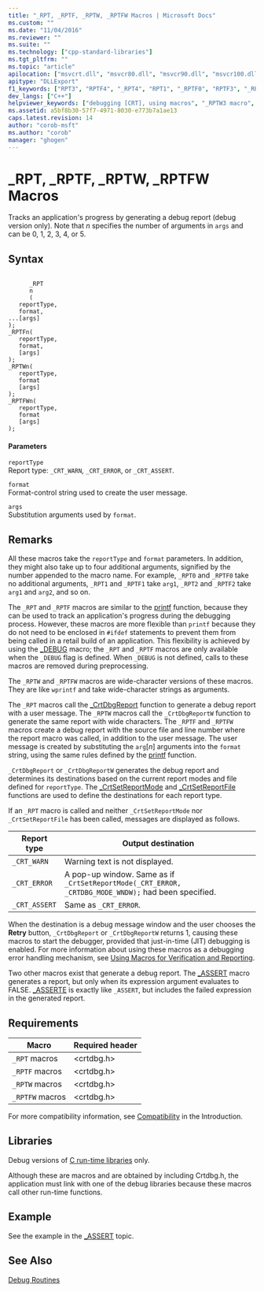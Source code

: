 ```yaml
---
title: "_RPT, _RPTF, _RPTW, _RPTFW Macros | Microsoft Docs"
ms.custom: ""
ms.date: "11/04/2016"
ms.reviewer: ""
ms.suite: ""
ms.technology: ["cpp-standard-libraries"]
ms.tgt_pltfrm: ""
ms.topic: "article"
apilocation: ["msvcrt.dll", "msvcr80.dll", "msvcr90.dll", "msvcr100.dll", "msvcr100_clr0400.dll", "msvcr110.dll", "msvcr110_clr0400.dll", "msvcr120.dll", "msvcr120_clr0400.dll", "ucrtbase.dll"]
apitype: "DLLExport"
f1_keywords: ["RPT3", "RPTF4", "_RPT4", "RPT1", "_RPTF0", "RPTF3", "_RPTF4", "RPTF1", "RPT4", "_RPT1", "_RPT0", "RPT0", "_RPTF2", "RPTF0", "_RPT3", "_RPT2", "_RPTF3", "RPT2", "_RPTF1"]
dev_langs: ["C++"]
helpviewer_keywords: ["debugging [CRT], using macros", "_RPTW3 macro", "_RPT0 macro", "RPTW4 macro", "_RPTF3 macro", "_RPTW4 macro", "RPTF4 macro", "RPTFW2 macro", "RPTW macros", "RPT1 macro", "_RPTF macros", "RPTFW3 macro", "_RPTW0 macro", "_RPTF0 macro", "macros, debugging with", "_RPTW2 macro", "RPTF3 macro", "RPT3 macro", "RPT0 macro", "_RPT macros", "RPTW3 macro", "_RPTFW macros", "debug reporting macros", "RPTF macros", "RPT macros", "_RPTW macros", "RPTF2 macro", "_RPTF1 macro", "_RPT1 macro", "_RPT4 macro", "_RPTFW2 macro", "_RPTFW1 macro", "RPTF0 macro", "_RPT2 macro", "RPTFW macros", "_RPTW1 macro", "_RPTFW0 macro", "RPT4 macro", "_RPT3 macro", "_RPTFW3 macro", "_RPTF4 macro", "_RPTFW4 macro", "_RPTF2 macro", "RPTW0 macro", "RPTFW4 macro", "RPTFW0 macro", "RPTW2 macro", "RPTF1 macro", "RPT2 macro", "RPTFW1 macro", "RPTW1 macro"]
ms.assetid: a5bf8b30-57f7-4971-8030-e773b7a1ae13
caps.latest.revision: 14
author: "corob-msft"
ms.author: "corob"
manager: "ghogen"
---
```

# _RPT, _RPTF, _RPTW, _RPTFW Macros
Tracks an application's progress by generating a debug report (debug version only). Note that *n* specifies the number of arguments in `args` and can be 0, 1, 2, 3, 4, or 5.  
  
## Syntax  
  
```  
  
      _RPT  
      n  
      (  
   reportType,  
   format,  
...[args]  
);  
_RPTFn(  
   reportType,  
   format,  
   [args]  
);  
_RPTWn(  
   reportType,  
   format   
   [args]  
);  
_RPTFWn(  
   reportType,  
   format   
   [args]  
);  
```  
  
#### Parameters  
 `reportType`  
 Report type: `_CRT_WARN`, `_CRT_ERROR`, or `_CRT_ASSERT`.  
  
 `format`  
 Format-control string used to create the user message.  
  
 `args`  
 Substitution arguments used by `format`.  
  
## Remarks  
 All these macros take the `reportType` and `format` parameters. In addition, they might also take up to four additional arguments, signified by the number appended to the macro name. For example, `_RPT0` and `_RPTF0` take no additional arguments, `_RPT1` and `_RPTF1` take `arg1`, `_RPT2` and `_RPTF2` take `arg1` and `arg2`, and so on.  
  
 The `_RPT` and `_RPTF` macros are similar to the [printf](../../c-runtime-library/reference/printf-printf-l-wprintf-wprintf-l.md) function, because they can be used to track an application's progress during the debugging process. However, these macros are more flexible than `printf` because they do not need to be enclosed in `#ifdef` statements to prevent them from being called in a retail build of an application. This flexibility is achieved by using the [_DEBUG](../../c-runtime-library/debug.md) macro; the `_RPT` and `_RPTF` macros are only available when the `_DEBUG` flag is defined. When `_DEBUG` is not defined, calls to these macros are removed during preprocessing.  
  
 The `_RPTW` and `_RPTFW` macros are wide-character versions of these macros. They are like `wprintf` and take wide-character strings as arguments.  
  
 The `_RPT` macros call the [_CrtDbgReport](../../c-runtime-library/reference/crtdbgreport-crtdbgreportw.md) function to generate a debug report with a user message. The `_RPTW` macros call the `_CrtDbgReportW` function to generate the same report with wide characters. The `_RPTF` and `_RPTFW` macros create a debug report with the source file and line number where the report macro was called, in addition to the user message. The user message is created by substituting the `arg`[*n*] arguments into the `format` string, using the same rules defined by the [printf](../../c-runtime-library/reference/printf-printf-l-wprintf-wprintf-l.md) function.  
  
 `_CrtDbgReport` or `_CrtDbgReportW` generates the debug report and determines its destinations based on the current report modes and file defined for `reportType`. The [_CrtSetReportMode](../../c-runtime-library/reference/crtsetreportmode.md) and [_CrtSetReportFile](../../c-runtime-library/reference/crtsetreportfile.md) functions are used to define the destinations for each report type.  
  
 If an `_RPT` macro is called and neither `_CrtSetReportMode` nor `_CrtSetReportFile` has been called, messages are displayed as follows.  
  
|Report type|Output destination|  
|-----------------|------------------------|  
|`_CRT_WARN`|Warning text is not displayed.|  
|`_CRT_ERROR`|A pop-up window. Same as if `_CrtSetReportMode(_CRT_ERROR, _CRTDBG_MODE_WNDW);` had been specified.|  
|`_CRT_ASSERT`|Same as `_CRT_ERROR`.|  
  
 When the destination is a debug message window and the user chooses the **Retry** button, `_CrtDbgReport` or `_CrtDbgReportW` returns 1, causing these macros to start the debugger, provided that just-in-time (JIT) debugging is enabled. For more information about using these macros as a debugging error handling mechanism, see [Using Macros for Verification and Reporting](/visualstudio/debugger/macros-for-reporting).  
  
 Two other macros exist that generate a debug report. The [_ASSERT](../../c-runtime-library/reference/assert-asserte-assert-expr-macros.md) macro generates a report, but only when its expression argument evaluates to FALSE. [_ASSERTE](../../c-runtime-library/reference/assert-asserte-assert-expr-macros.md) is exactly like `_ASSERT`, but includes the failed expression in the generated report.  
  
## Requirements  
  
|Macro|Required header|  
|-----------|---------------------|  
|`_RPT` macros|\<crtdbg.h>|  
|`_RPTF` macros|\<crtdbg.h>|  
|`_RPTW` macros|\<crtdbg.h>|  
|`_RPTFW` macros|\<crtdbg.h>|  
  
 For more compatibility information, see [Compatibility](../../c-runtime-library/compatibility.md) in the Introduction.  
  
## Libraries  
 Debug versions of [C run-time libraries](../../c-runtime-library/crt-library-features.md) only.  
  
 Although these are macros and are obtained by including Crtdbg.h, the application must link with one of the debug libraries because these macros call other run-time functions.  
  
## Example  
 See the example in the [_ASSERT](../../c-runtime-library/reference/assert-asserte-assert-expr-macros.md) topic.  
  
## See Also  
 [Debug Routines](../../c-runtime-library/debug-routines.md)